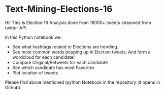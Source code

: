 # Text-Mining-Elections-16

Hi! This is Election'16 Analysis done from 18000+ tweets streamed from twitter API.

In this Python notebook we:
- See what hashtags related to Elections are trending.
- See most common words popping up in Election tweets. And form a wordcloud for each candidate!
- Compare Original/Retweets for each candidate
- See which candidate has most Favorites
- Plot location of tweets
 
Please find above mentioned Ipython Notebook in the repository (it opens in Github).
